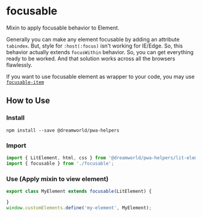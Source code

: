 # focusable

Mixin to apply focusable behavior to Element.

Generally you can make any element focusable by adding an attribute `tabindex`. But, style for `:host(:focus)` isn't working for 
IE/Edge. So, this behavior actually extends `focusWithin` behavior. So, you can get everything ready to be worked. And that solution
works across all the browsers flawlessly.

If you want to use focusable element as wrapper to your code, you may use [`focusable-item`](focusable-item.md)

## How to Use

### Install
```
npm install --save @dreamworld/pwa-helpers
```

### Import
```javascript
import { LitElement, html, css } from '@dreamworld/pwa-helpers/lit-element';
import { focusable } from './focusable';
```

### Use (Apply mixin to view element)
```javascript
export class MyElement extends focusable(LitElement) {

}
window.customElements.define('my-element', MyElement);
```

